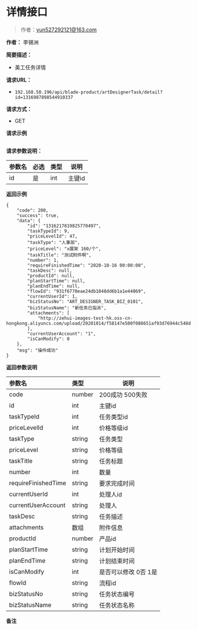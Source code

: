 # 详情接口

> 作者：yun527292121@163.com

**作者：** 李锡洲

    
**简要描述：** 

- 美工任务详情

**请求URL：** 
- `192.168.50.196/api/blade-product/artDesignerTask/detail?id=1316987898544910337`
  
**请求方式：**
- GET 

**请求示例**

``` 

```

**请求参数说明：** 

|参数名|必选|类型|说明|
|:----    |:---|:----- |-----   |
|id|是|int|主键id

 **返回示例**

``` 
{
    "code": 200,
    "success": true,
    "data": {
        "id": "1316217819825770497",
        "taskTypeId": 9,
        "priceLevelId": 47,
        "taskType": "人事部",
        "priceLevel": "x展架 160/个",
        "taskTitle": "测试附件啊",
        "number": 1,
        "requireFinishedTime": "2020-10-16 00:00:00",
        "taskDesc": null,
        "productId": null,
        "planStartTime": null,
        "planEndTime": null,
        "flowId": "931f6770eae24db1848dd6b1a1e44069",
        "currentUserId": 1,
        "bizStatusNo": "ART_DESIGNER_TASK_BIZ_0101",
        "bizStatusName": "新任务已指派",
        "attachments": [
            "http://zehui-images-test-hk.oss-cn-hongkong.aliyuncs.com/upload/20201014/f58147e500f088651af93d76944c548d.jpg"
        ],
        "currentUserAccount": "1",
        "isCanModify": 0
    },
    "msg": "操作成功"
}
```

 **返回参数说明** 

|参数名|类型|说明|
|:-----  |:-----|-----                           |
|code | number  |200成功 500失败 |
|id|int|主键id|
|taskTypeId|int|任务类型id
|priceLevelId|int|价格等级id
|taskType|string|任务类型
|priceLevel|string|价格等级
|taskTitle|string|任务标题
|number|int|数量
|requireFinishedTime|string|要求完成时间
|currentUserId|int|处理人id|
|currentUserAccount|string|处理人|
|taskDesc|string|任务描述
|attachments|数组|附件信息
|productId|number|产品id
|planStartTime|string|计划开始时间
|planEndTime|string|计划结束时间
|isCanModify|int|是否可以修改 0否 1是|
|flowId|string|流程id|
|bizStatusNo|string|任务状态编号|
|bizStatusName|string|任务状态名称|
 **备注**